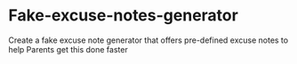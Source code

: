 # Fake-excuse-notes-generator
Create a fake excuse note generator that offers pre-defined excuse notes to help Parents get this done faster
